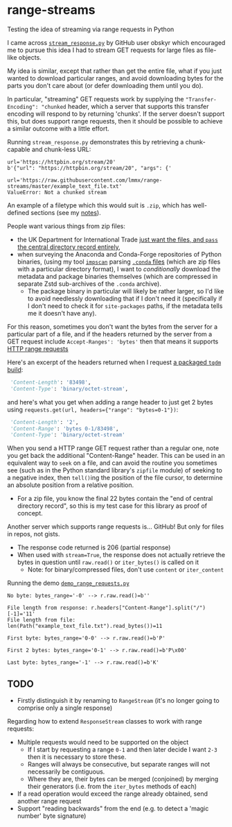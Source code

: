 # range-streams

Testing the idea of streaming via range requests in Python

I came across
[`stream_response.py`](https://gist.github.com/obskyr/b9d4b4223e7eaf4eedcd9defabb34f13)
by GitHub user obskyr which encouraged me to pursue this idea I had
to stream GET requests for large files as file-like objects.

My idea is similar, except that rather than get the entire file,
what if you just wanted to download particular ranges, and
avoid downloading bytes for the parts you don't care about
(or defer downloading them until you do).

In particular, "streaming" GET requests work by supplying the `"Transfer-Encoding": "chunked`
header, which a server that supports this transfer encoding will respond to by returning
'chunks'. If the server doesn't support this, but does support range requests, then
it should be possible to achieve a similar outcome with a little effort.

Running `stream_response.py` demonstrates this by retrieving a chunk-capable and chunk-less URL:

```
url='https://httpbin.org/stream/20'
b'{"url": "https://httpbin.org/stream/20", "args": {'

url='https://raw.githubusercontent.com/lmmx/range-streams/master/example_text_file.txt'
ValueError: Not a chunked stream
```

An example of a filetype which this would suit is `.zip`, which has well-defined
sections (see my [notes](https://github.com/lmmx/devnotes/wiki/Structure-of-zip-files)).

People want various things from zip files:

- the UK Department for International Trade [just want the files, and `pass` the central directory record entirely](https://github.com/uktrade/stream-unzip/blob/131767e806f09518cd51614ec7acd651099910bd/stream_unzip.py#L177-L181),
- when surveying the Anaconda and Conda-Forge repositories of Python binaries,
  (using my tool [`impscan`](https://github.com/lmmx/impscan/)  parsing
  [`.conda` files](https://docs.conda.io/projects/conda/en/latest/user-guide/concepts/packages.html#conda-file-format)
  (which are zip files with a particular directory format), I want to _conditionally_ download the
  metadata and package binaries themselves (which are compressed in separate Zstd sub-archives of the
  `.conda` archive).
  - The package binary in particular will likely be rather larger, so I'd like to
    avoid needlessly downloading that if I don't need it (specifically if I don't need to check it for
    `site-packages` paths, if the metadata tells me it doesn't have any).

For this reason, sometimes you don't want the bytes from the server for a particular part of a file,
and if the headers returned by the server from a GET request include `Accept-Ranges': 'bytes'` then
that means it supports [HTTP range requests](https://developer.mozilla.org/en-US/docs/Web/HTTP/Range_requests)

Here's an excerpt of the headers returned when I request
[a packaged `tqdm` build](https://repo.anaconda.com/pkgs/main/noarch/tqdm-4.61.1-pyhd3eb1b0_1.conda):

```py
 'Content-Length': '83498',
 'Content-Type': 'binary/octet-stream',
```

and here's what you get when adding a range header to just get 2 bytes
using `requests.get(url, headers={"range": "bytes=0-1"})`:

```py
 'Content-Length': '2',
 'Content-Range': 'bytes 0-1/83498',
 'Content-Type': 'binary/octet-stream'
```

When you send a HTTP range GET request rather than a regular one, note you get back
the additional "Content-Range" header. This can be used in an equivalent way to
`seek` on a file, and can avoid the routine you sometimes see (such as in the Python standard library's
`zipfile` module) of seeking to a negative index, then `tell()`ing the position of the
file cursor, to determine an absolute position from a relative position.

- For a zip file, you know the final 22 bytes contain the "end of central directory record",
  so this is my test case for this library as proof of concept.

Another server which supports range requests is... GitHub! But only for files in repos, not gists.

- The response code returned is 206 (partial response)
- When used with `stream=True`, the response does not actually retrieve the bytes in question until
  `raw.read()` or `iter_bytes()` is called on it
  - Note: for binary/compressed files, don't use `content` or `iter_content`


Running the demo
[`demo_range_requests.py`](https://github.com/lmmx/range-streams/blob/d2c64d988697ff31252970d425335983e52d7c72/preamble/demo_range_requests.py)

```
No byte: bytes_range='-0' --> r.raw.read()=b''

File length from response: r.headers["Content-Range"].split("/")[-1]='11'
File length from file: len(Path("example_text_file.txt").read_bytes())=11

First byte: bytes_range='0-0' --> r.raw.read()=b'P'

First 2 bytes: bytes_range='0-1' --> r.raw.read()=b'P\x00'

Last byte: bytes_range='-1' --> r.raw.read()=b'K'
```

## TODO

- Firstly distinguish it by renaming to `RangeStream` (it's no longer going to
  comprise only a single response)

Regarding how to extend `ResponseStream` classes to work with range requests:

- Multiple requests would need to be supported on the object
  - If I start by requesting a range `0-1` and then later decide I want `2-3`
    then it is necessary to store these.
  - Ranges will always be consecutive, but separate ranges will not necessarily
    be contiguous.
  - Where they are, their bytes can be merged (conjoined) by merging their generators
    (i.e. from the `iter_bytes` methods of each)
- If a read operation would exceed the range already obtained, send another range request
- Support "reading backwards" from the end (e.g. to detect a 'magic number' byte signature)
